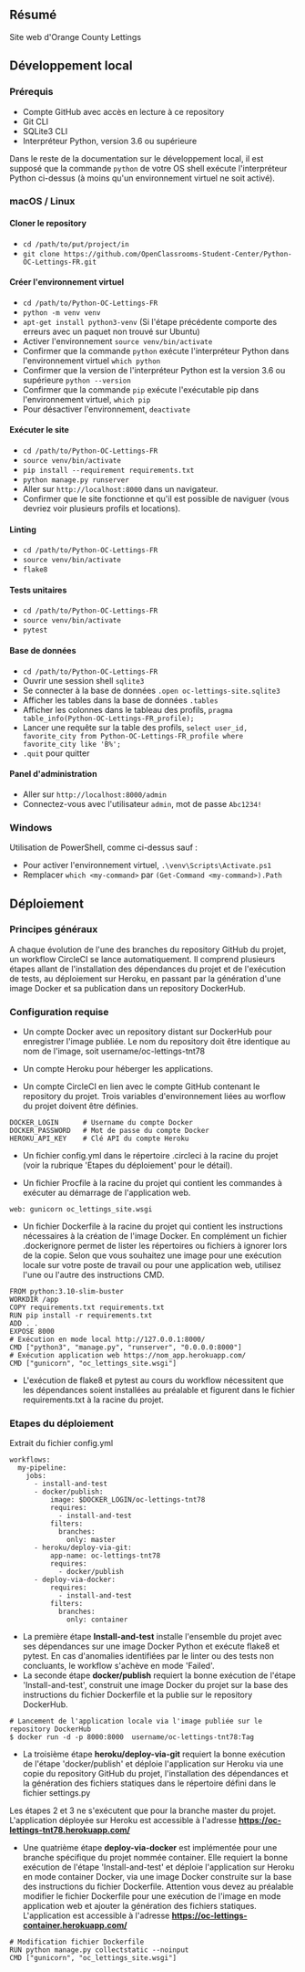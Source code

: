 ## Résumé

Site web d'Orange County Lettings

## Développement local

### Prérequis

- Compte GitHub avec accès en lecture à ce repository
- Git CLI
- SQLite3 CLI
- Interpréteur Python, version 3.6 ou supérieure

Dans le reste de la documentation sur le développement local, il est supposé que la commande `python` de votre OS shell exécute l'interpréteur Python ci-dessus (à moins qu'un environnement virtuel ne soit activé).

### macOS / Linux

#### Cloner le repository

- `cd /path/to/put/project/in`
- `git clone https://github.com/OpenClassrooms-Student-Center/Python-OC-Lettings-FR.git`

#### Créer l'environnement virtuel

- `cd /path/to/Python-OC-Lettings-FR`
- `python -m venv venv`
- `apt-get install python3-venv` (Si l'étape précédente comporte des erreurs avec un paquet non trouvé sur Ubuntu)
- Activer l'environnement `source venv/bin/activate`
- Confirmer que la commande `python` exécute l'interpréteur Python dans l'environnement virtuel
`which python`
- Confirmer que la version de l'interpréteur Python est la version 3.6 ou supérieure `python --version`
- Confirmer que la commande `pip` exécute l'exécutable pip dans l'environnement virtuel, `which pip`
- Pour désactiver l'environnement, `deactivate`

#### Exécuter le site

- `cd /path/to/Python-OC-Lettings-FR`
- `source venv/bin/activate`
- `pip install --requirement requirements.txt`
- `python manage.py runserver`
- Aller sur `http://localhost:8000` dans un navigateur.
- Confirmer que le site fonctionne et qu'il est possible de naviguer (vous devriez voir plusieurs profils et locations).

#### Linting

- `cd /path/to/Python-OC-Lettings-FR`
- `source venv/bin/activate`
- `flake8`

#### Tests unitaires

- `cd /path/to/Python-OC-Lettings-FR`
- `source venv/bin/activate`
- `pytest`

#### Base de données

- `cd /path/to/Python-OC-Lettings-FR`
- Ouvrir une session shell `sqlite3`
- Se connecter à la base de données `.open oc-lettings-site.sqlite3`
- Afficher les tables dans la base de données `.tables`
- Afficher les colonnes dans le tableau des profils, `pragma table_info(Python-OC-Lettings-FR_profile);`
- Lancer une requête sur la table des profils, `select user_id, favorite_city from
  Python-OC-Lettings-FR_profile where favorite_city like 'B%';`
- `.quit` pour quitter

#### Panel d'administration

- Aller sur `http://localhost:8000/admin`
- Connectez-vous avec l'utilisateur `admin`, mot de passe `Abc1234!`

### Windows

Utilisation de PowerShell, comme ci-dessus sauf :

- Pour activer l'environnement virtuel, `.\venv\Scripts\Activate.ps1` 
- Remplacer `which <my-command>` par `(Get-Command <my-command>).Path`

## Déploiement

### Principes généraux

A chaque évolution de l'une des branches du repository GitHub du projet, un workflow CircleCI
se lance automatiquement. Il comprend plusieurs étapes allant de l'installation des dépendances
du projet et de l'exécution de tests, au déploiement sur Heroku, en passant par la génération 
d'une image Docker et sa publication dans un repository DockerHub.

### Configuration requise

- Un compte Docker avec un repository distant sur DockerHub pour enregistrer l'image publiée. Le
nom du repository doit être identique au nom de l'image, soit username/oc-lettings-tnt78

- Un compte Heroku pour héberger les applications.

- Un compte CircleCI en lien avec le compte GitHub contenant le repository du projet. Trois
variables d'environnement liées au worflow du projet doivent être définies.
```
DOCKER_LOGIN      # Username du compte Docker
DOCKER_PASSWORD   # Mot de passe du compte Docker
HEROKU_API_KEY    # Clé API du compte Heroku
```
- Un fichier config.yml dans le répertoire .circleci à la racine du projet (voir la rubrique
'Etapes du déploiement' pour le détail).

- Un fichier Procfile à la racine du projet qui contient les commandes à exécuter au démarrage de
l'application web.
```
web: gunicorn oc_lettings_site.wsgi
```

- Un fichier Dockerfile à la racine du projet qui contient les instructions nécessaires à la
création de l'image Docker. En complément un fichier .dockerignore permet de lister les répertoires
ou fichiers à ignorer lors de la copie. Selon que vous souhaitez une image pour une exécution
locale sur votre poste de travail ou pour une application web, utilisez l'une ou l'autre des
instructions CMD.
```
FROM python:3.10-slim-buster
WORKDIR /app
COPY requirements.txt requirements.txt
RUN pip install -r requirements.txt
ADD . .
EXPOSE 8000
# Exécution en mode local http://127.0.0.1:8000/
CMD ["python3", "manage.py", "runserver", "0.0.0.0:8000"] 
# Exécution application web https://nom_app.herokuapp.com/
CMD ["gunicorn", "oc_lettings_site.wsgi"] 
```
- L'exécution de flake8 et pytest au cours du workflow nécessitent que les dépendances soient
installées au préalable et figurent dans le fichier requirements.txt à la racine du projet.


### Etapes du déploiement

Extrait du fichier config.yml
```
workflows:
  my-pipeline:
    jobs:
      - install-and-test
      - docker/publish:
          image: $DOCKER_LOGIN/oc-lettings-tnt78
          requires:
            - install-and-test
          filters:
            branches:
              only: master
      - heroku/deploy-via-git:
          app-name: oc-lettings-tnt78
          requires:
            - docker/publish
      - deploy-via-docker:
          requires:
            - install-and-test
          filters:
            branches:
              only: container
```
- La première étape **Install-and-test** installe l'ensemble du projet avec ses dépendances sur
une image Docker Python et exécute flake8 et pytest. En cas d'anomalies identifiées par le linter
ou des tests non concluants, le workflow s'achève en mode 'Failed'.
- La seconde étape **docker/publish** requiert la bonne exécution de l'étape 'Install-and-test',
construit une image Docker du projet sur la base des instructions du fichier Dockerfile et la
publie sur le repository DockerHub.
```
# Lancement de l'application locale via l'image publiée sur le repository DockerHub
$ docker run -d -p 8000:8000  username/oc-lettings-tnt78:Tag
```
- La troisième étape **heroku/deploy-via-git** requiert la bonne exécution de l'étape
'docker/publish' et déploie l'application sur Heroku via une copie du repository GitHub du projet,
l'installation des dépendances et la génération des fichiers statiques dans le répertoire défini
dans le fichier settings.py

Les étapes 2 et 3 ne s'exécutent que pour la branche master du projet. L'application déployée sur
Heroku est accessible à l'adresse **https://oc-lettings-tnt78.herokuapp.com/**

- Une quatrième étape **deploy-via-docker** est implémentée pour une branche spécifique du projet
nommée container. Elle requiert la bonne exécution de l'étape 'Install-and-test' et déploie
l'application sur Heroku en mode container Docker, via une image Docker construite sur la base des
instructions du fichier Dockerfile. Attention vous devez au préalable modifier le fichier
Dockerfile pour une exécution de l'image en mode application web et ajouter la génération des
fichiers statiques.
L'application est accessible à l'adresse **https://oc-lettings-container.herokuapp.com/**
```
# Modification fichier Dockerfile
RUN python manage.py collectstatic --noinput
CMD ["gunicorn", "oc_lettings_site.wsgi"] 
```

